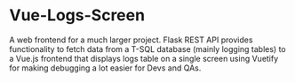 # Vue-Logs-Screen
A web frontend for a much larger project. Flask REST API provides functionality to fetch data from a T-SQL database (mainly logging tables) to a Vue.js frontend that displays logs table on a single screen using Vuetify for making debugging a lot easier for Devs and QAs.
